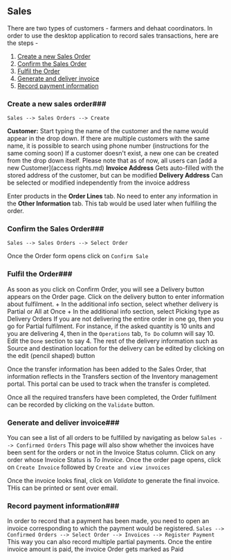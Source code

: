 ## Sales ##
There are two types of customers - farmers and dehaat coordinators. In order to use the desktop application to record sales transactions, here are the steps - 

1. [Create a new Sales Order](#create-a-new-sales-order)
2. [Confirm the Sales Order](#confirm-the-sales-order)
3. [Fulfil the Order](#fulfil-the-order)
4. [Generate and deliver invoice](#generate-and-deliver-invoice)
5. [Record payment information](#record-payment-information)


### Create a new sales order###
```Sales --> Sales Orders --> Create```

**Customer:** Start typing the name of the customer and the name would appear in the drop down. If there are multiple customers with the same name, it is possible to search using phone number (instructions for the same coming soon) If a customer doesn't exist, a new one can be created from the drop down itself. Please note that as of now, all users can [add a new Customer](access rights.md)
**Invoice Address** Gets auto-filled with the stored address of the customer, but can be modified
**Delivery Address** Can be selected or modified independently from the invoice address

Enter products in the **Order Lines** tab. 
No need to enter any information in the **Other Information** tab. This tab would be used later when fulfiling the order.

### Confirm the Sales Order###

```Sales --> Sales Orders --> Select Order```

Once the Order form opens click on ```Confirm Sale```

### Fulfil the Order###

As soon as you click on Confirm Order, you will see a Delivery button appears on the Order page. Click on the delivery button to enter information about fulfilment. 
	+ In the additional info section, select whether delivery is Partial or All at Once
	+ In the additional info section, select Picking type as Delivery Orders 
If you are not delivering the entire order in one go, then you go for Partial fulfilment. For instance, if the asked quantity is 10 units and you are delivering 4, then in the ```Operations``` tab, ```To Do``` column will say 10. Edit the ```Done``` section to say 4. The rest of the delivery information such as Source and destination location for the delivery can be edited by clicking on the edit (pencil shaped) button 

Once the transfer information has been added to the Sales Order, that information reflects in the Transfers section of the Inventory management portal. This portal can be used to track when the transfer is completed.

Once all the required transfers have been completed, the Order fulfilment can be recorded by clicking on the ```Validate``` button.

### Generate and deliver invoice###

You can see a list of all orders to be fulfilled by navigating as below
```Sales --> Confirmed Orders```
This page will also show whether the invoices have been sent for the orders or not in the Invoice Status column. Click on any order whose Invoice Status is *To Invoice*. Once the order page opens, click on ```Create Invoice``` followed by ```Create and view invoices```

Once the invoice looks final, click on *Validate* to generate the final invoice. THis can be printed or sent over email.  

### Record payment information###

In order to record that a payment has been made, you need to open an invoice corresponding to which the payment would be registered. 
```Sales --> Confirmed Orders --> Select Order --> Invoices --> Register Payment```
This way you can also record multiple partial payments. Once the entire invoice amount is paid, the invoice Order gets marked as Paid
